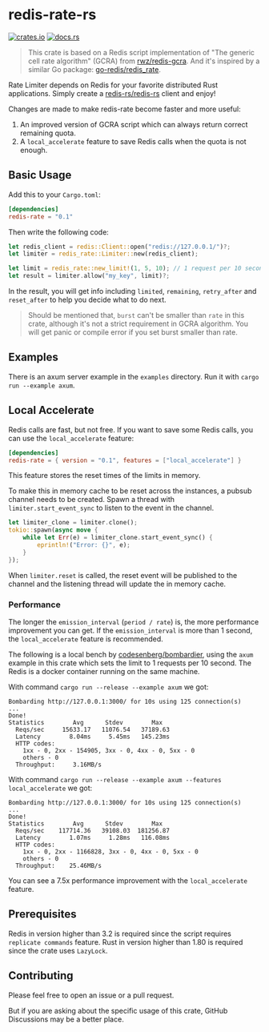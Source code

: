 # redis-rate-rs

[![crates.io](https://img.shields.io/crates/v/redis-rate.svg)](https://crates.io/crates/redis-rate)
[![docs.rs](https://docs.rs/redis-rate/badge.svg)](https://docs.rs/redis-rate)

> This crate is based on a Redis script implementation of
> "The generic cell rate algorithm" (GCRA) from [rwz/redis-gcra](https://github.com/rwz/redis-gcra).
> And it's inspired by a similar Go package: [go-redis/redis_rate](https://github.com/go-redis/redis_rate).

Rate Limiter depends on Redis for your favorite distributed Rust applications.
Simply create a [redis-rs/redis-rs](https://github.com/redis-rs/redis-rs) client and enjoy!

Changes are made to make redis-rate become faster and more useful:

1. An improved version of GCRA script which can always return correct remaining quota.
2. A `local_accelerate` feature to save Redis calls when the quota is not enough.

## Basic Usage

Add this to your `Cargo.toml`:

```toml
[dependencies]
redis-rate = "0.1"
```

Then write the following code:

```rust
let redis_client = redis::Client::open("redis://127.0.0.1/")?;
let limiter = redis_rate::Limiter::new(redis_client);

let limit = redis_rate::new_limit!(1, 5, 10); // 1 request per 10 seconds, burst 5
let result = limiter.allow("my_key", limit)?;
```

In the result, you will get info including `limited`, `remaining`, `retry_after` and `reset_after`
to help you decide what to do next.

> Should be mentioned that,
> `burst` can't be smaller than `rate` in this crate,
> although it's not a strict requirement in GCRA algorithm.
> You will get panic or compile error if you set burst smaller than rate.

## Examples

There is an axum server example in the `examples` directory.
Run it with `cargo run --example axum`.

## Local Accelerate

Redis calls are fast, but not free.
If you want to save some Redis calls, you can use the `local_accelerate` feature:

```toml
[dependencies]
redis-rate = { version = "0.1", features = ["local_accelerate"] }
```

This feature stores the reset times of the limits in memory.

To make this in memory cache to be reset across the instances,
a pubsub channel needs to be created.
Spawn a thread with `limiter.start_event_sync` to listen to the event in the channel.

```rust
let limiter_clone = limiter.clone();
tokio::spawn(async move {
    while let Err(e) = limiter_clone.start_event_sync() {
        eprintln!("Error: {}", e);
    }
});
```

When `limiter.reset` is called, the reset event will be published to the channel
and the listening thread will update the in memory cache.

### Performance

The longer the `emission_interval` (`period / rate`) is,
the more performance improvement you can get.
If the `emission_interval` is more than 1 second, the `local_accelerate` feature is recommended.

The following is a local bench by
[codesenberg/bombardier](https://github.com/codesenberg/bombardier),
using the `axum` example in this crate which sets the limit to 1 requests per 10 second.
The Redis is a docker container running on the same machine.

With command `cargo run --release --example axum` we got:

```text
Bombarding http://127.0.0.1:3000/ for 10s using 125 connection(s)
...
Done!
Statistics        Avg      Stdev        Max
  Reqs/sec     15633.17   11076.54   37189.63
  Latency        8.04ms     5.45ms   145.23ms
  HTTP codes:
    1xx - 0, 2xx - 154905, 3xx - 0, 4xx - 0, 5xx - 0
    others - 0
  Throughput:     3.16MB/s
```

With command `cargo run --release --example axum --features local_accelerate` we got:

```text
Bombarding http://127.0.0.1:3000/ for 10s using 125 connection(s)
...
Done!
Statistics        Avg      Stdev        Max
  Reqs/sec    117714.36   39108.03  181256.87
  Latency        1.07ms     1.28ms   116.08ms
  HTTP codes:
    1xx - 0, 2xx - 1166828, 3xx - 0, 4xx - 0, 5xx - 0
    others - 0
  Throughput:    25.46MB/s
```

You can see a 7.5x performance improvement with the `local_accelerate` feature.

## Prerequisites

Redis in version higher than 3.2 is required since the script requires `replicate commands` feature.
Rust in version higher than 1.80 is required since the crate uses `LazyLock`.

## Contributing

Please feel free to open an issue or a pull request.

But if you are asking about the specific usage of this crate,
GitHub Discussions may be a better place.
